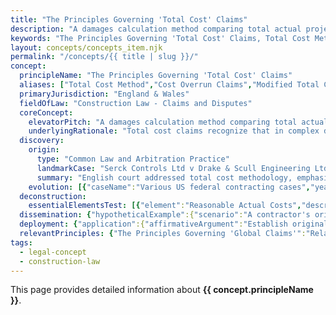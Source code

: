 ```yaml
---
title: "The Principles Governing 'Total Cost' Claims"
description: "A damages calculation method comparing total actual project costs against total budgeted costs to establish loss, used when traditional cost build-up is impractical but requiring proof that excess costs resulted from compensable events rather than contractor inefficiency."
keywords: "The Principles Governing 'Total Cost' Claims, Total Cost Method, Cost Overrun Claims, Modified Total Cost Claims, Construction Law - Claims and Disputes, England & Wales, construction law, legal concept"
layout: concepts/concepts_item.njk
permalink: "/concepts/{{ title | slug }}/"
concept:
  principleName: "The Principles Governing 'Total Cost' Claims"
  aliases: ["Total Cost Method","Cost Overrun Claims","Modified Total Cost Claims"]
  primaryJurisdiction: "England & Wales"
  fieldOfLaw: "Construction Law - Claims and Disputes"
  coreConcept:
    elevatorPitch: "A damages calculation method comparing total actual project costs against total budgeted costs to establish loss, used when traditional cost build-up is impractical but requiring proof that excess costs resulted from compensable events rather than contractor inefficiency."
    underlyingRationale: "Total cost claims recognize that in complex disrupted projects, tracking specific costs to specific causes may be impractical, while requiring claimants to prove that cost overruns resulted from compensable events rather than their own performance failures."
  discovery:
    origin:
      type: "Common Law and Arbitration Practice"
      landmarkCase: "Serck Controls Ltd v Drake & Scull Engineering Ltd (2000) 73 Con LR 100"
      summary: "English court addressed total cost methodology, emphasizing need to establish causal connection between compensable events and cost overruns while excluding contractor's own inefficiencies."
    evolution: [{"caseName":"Various US federal contracting cases","year":1970,"contribution":"US courts developed strict requirements: actual costs were reasonable; tender was realistic; excess costs caused by defendant's breaches; claimant not responsible for cost overruns."},{"caseName":"Modern construction arbitrations","year":2000,"contribution":"Arbitrators increasingly accept modified total cost approaches where some cost breakdown is possible, reducing reliance on pure total cost methodology."}]
  deconstruction:
    essentialElementsTest: [{"element":"Reasonable Actual Costs","description":"The costs actually incurred must be reasonable and properly documented, excluding wasteful or inefficient expenditure."},{"element":"Realistic Original Budget","description":"The original tender or budget must have been realistic and based on accurate information available at the time."},{"element":"Compensable Causation","description":"The cost overrun must be caused by compensable events (employer breaches, variations, etc.) rather than contractor performance failures."},{"element":"No Contractor Responsibility","description":"The claimant must not be responsible for the cost overruns through their own inefficiency, poor planning, or contractual breaches."}]
  dissemination: {"hypotheticalExample":{"scenario":"A contractor's original £10M tender becomes £15M actual cost due to extensive employer-instructed variations, late information, defective design, and multiple scope changes that completely disrupted planned work sequence. Detailed cost tracking became impossible due to the chaotic nature of the work, but the contractor maintained overall project cost records showing the £5M overrun.","outcome":"A total cost claim might succeed if the contractor proves: the £15M actual costs were reasonable (no waste/inefficiency); the original £10M tender was realistic based on available information; the £5M overrun was caused by employer's breaches/variations; and the contractor's own performance didn't contribute to cost increases. Courts would scrutinize whether detailed analysis was truly impossible."},"audienceAdaptation":{"forClient":"Total cost claims are a last resort when your project costs spiral but you can't track exactly which problems caused which costs. You must prove your original price was realistic, your actual costs were reasonable, the overrun was caused by the employer's actions (not your mistakes), and detailed cost tracking was genuinely impossible. Courts dislike this approach as it can hide inefficiency, so expect tough scrutiny and consider whether some cost breakdown is possible.","forLawyer":"Total cost claims require meeting strict US-derived tests and overcoming judicial skepticism. Key challenges: proving original tender realism through contemporary evidence; demonstrating reasonableness of actual costs with detailed records; establishing causal connection between compensable events and overruns; excluding all contractor contributory factors. Consider modified total cost approaches allowing partial cost breakdown. Expert accounting evidence essential for credibility."}}
  deployment: {"application":{"affirmativeArgument":"Establish original tender realism through contemporary documents and expert evidence; prove reasonableness of actual costs through detailed accounting records; demonstrate compensable causation through project chronology and expert analysis; exclude contractor contributory factors; show impracticality of detailed cost allocation.","defensiveArgument":"Challenge original tender realism through market analysis and bid documents; identify unreasonable or inflated actual costs; prove contractor inefficiency or performance failures caused cost increases; demonstrate that detailed cost breakdown is possible; highlight alternative causes of cost overruns."},"legalConsequence":"If successfully applied, enables recovery based on total cost differential between tender and actual costs, subject to court/arbitrator assessment of contributory factors and potential reduction for contractor responsibility or unreasonable costs."}
  relevantPrinciples: {"The Principles Governing 'Global Claims'":"Related methodology focusing on multiple concurrent causes rather than total cost comparison, often used together in complex claims","The 'No Loss' Defence in Claims for Breach":"Defendants may argue no loss occurred if project was ultimately profitable or contractor would have made losses anyway","The Doctrine of Waiver (Waiver by Election and Waiver by Estoppel)":"May affect ability to claim total costs if variations or changes were accepted without proper reservation of rights"}
tags: 
  - legal-concept
  - construction-law
---
```


This page provides detailed information about **{{ concept.principleName }}**.
